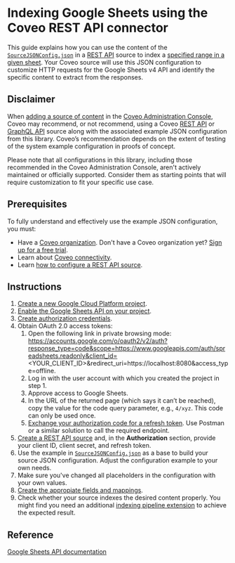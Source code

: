 # Indexing Google Sheets using the Coveo REST API connector

This guide explains how you can use the content of the [`SourceJSONConfig.json`](SourceJSONConfig.json) in a [REST API](https://docs.coveo.com/en/1896/) source to index a [specified range in a given sheet](https://developers.google.com/sheets/api/reference/rest/v4/spreadsheets.values/get). Your Coveo source will use this JSON configuration to customize HTTP requests for the Google Sheets v4 API and identify the specific content to extract from the responses.

## Disclaimer
When [adding a source of content](https://docs.coveo.com/en/3390/index-content/add-or-edit-a-source#add-a-source) in the [Coveo Administration Console](https://docs.coveo.com/en/1841/), Coveo may recommend, or not recommend, using a Coveo [REST API](https://docs.coveo.com/en/1896/) or [GraphQL API](https://docs.coveo.com/en/n6gh2329/) source along with the associated example JSON configuration from this library. Coveo’s recommendation depends on the extent of testing of the system example configuration in proofs of concept.

Please note that all configurations in this library, including those recommended in the Coveo Administration Console, aren't actively maintained or officially supported. Consider them as starting points that will require customization to fit your specific use case.

## Prerequisites
To fully understand and effectively use the example JSON configuration, you must:
- Have a [Coveo organization](https://docs.coveo.com/en/185). Don't have a Coveo organization yet? [Sign up for a free trial](https://www.coveo.com/en/free-trial?utm_marketing_tactic=connectivity_library).
- Learn about [Coveo connectivity](https://docs.coveo.com/en/1702).
- Learn [how to configure a REST API source](https://docs.coveo.com/en/1896/).

## Instructions
1. [Create a new Google Cloud Platform project](https://console.developers.google.com/).
2. [Enable the Google Sheets API on your project](https://support.google.com/googleapi/answer/6158841?hl=en).
3. [Create authorization credentials](https://developers.google.com/sheets/api/guides/authorizing).
4. Obtain OAuth 2.0 access tokens:
   1. Open the following link in private browsing mode: https://accounts.google.com/o/oauth2/v2/auth?response_type=code&scope=https://www.googleapis.com/auth/spreadsheets.readonly&client_id=<YOUR_CLIENT_ID>&redirect_uri=https://localhost:8080&access_type=offline.
   2. Log in with the user account with which you created the project in step 1.
   3. Approve access to Google Sheets.
   4. In the URL of the returned page (which says it can’t be reached), copy the value for the code query parameter, e.g., `4/xyz`. This code can only be used once.
   5. [Exchange your authorization code for a refresh token](https://developers.google.com/identity/protocols/oauth2/web-server#httprest_3). Use Postman or a similar solution to call the required endpoint.
5. [Create a REST API source](https://docs.coveo.com/en/1896/) and, in the **Authorization** section, provide your client ID, client secret, and refresh token.
6. Use the example in [`SourceJSONConfig.json`](https://github.com/coveooss/connectivity-library/blob/master/Google%20Sheets/SourceJSONConfig.json) as a base to build your source JSON configuration. Adjust the configuration example to your own needs.
7. Make sure you've changed all placeholders in the configuration with your own values.
8. [Create the appropiate fields and mappings](https://docs.coveo.com/en/1896/#completion).
9. Check whether your source indexes the desired content properly. You might find you need an additional [indexing pipeline extension](https://docs.coveo.com/en/1645/) to achieve the expected result.

## Reference
[Google Sheets API documentation](https://developers.google.com/sheets/api)
